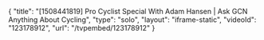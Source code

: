 {
    "title": "[1508441819] Pro Cyclist Special With Adam Hansen | Ask GCN Anything About Cycling",
    "type": "solo",
    "layout": "iframe-static",
    "videoId": "123178912",
    "url": "\/tvpembed\/123178912"
}